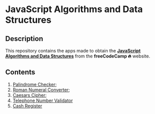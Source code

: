 # JavaScript Algorithms and Data Structures

## Description

This repository contains the apps made to obtain the **[JavaScript Algorithms and Data Structures](https://www.freecodecamp.org/gpm22)** from the **freeCodeCamp :fire:** website.

## Contents

1. [Palindrome Checker](https://www.freecodecamp.org/learn/javascript-algorithms-and-data-structures/javascript-algorithms-and-data-structures-projects/palindrome-checker);
2. [Roman Numeral Converter](https://www.freecodecamp.org/learn/javascript-algorithms-and-data-structures/javascript-algorithms-and-data-structures-projects/roman-numeral-converter);
3. [Caesars Cipher](https://www.freecodecamp.org/learn/javascript-algorithms-and-data-structures/javascript-algorithms-and-data-structures-projects/caesars-cipher);
4. [Telephone Number Validator](https://www.freecodecamp.org/learn/javascript-algorithms-and-data-structures/javascript-algorithms-and-data-structures-projects/telephone-number-validator)
5. [Cash Register](https://www.freecodecamp.org/learn/javascript-algorithms-and-data-structures/javascript-algorithms-and-data-structures-projects/cash-register)